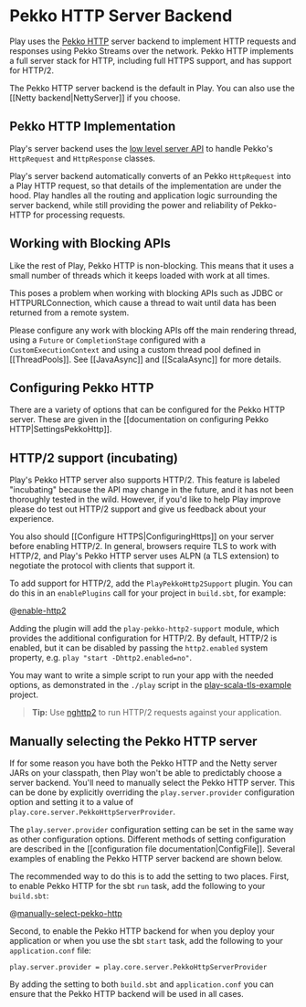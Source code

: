 <!--- Copyright (C) from 2022 The Play Framework Contributors <https://github.com/playframework>, 2011-2021 Lightbend Inc. <https://www.lightbend.com> -->

# Pekko HTTP Server Backend

Play uses the [Pekko HTTP](https://pekko.apache.org/docs/pekko-http/1.0/) server backend to implement HTTP requests and responses using Pekko Streams over the network.  Pekko HTTP implements a full server stack for HTTP, including full HTTPS support, and has support for HTTP/2.

The Pekko HTTP server backend is the default in Play. You can also use the [[Netty backend|NettyServer]] if you choose.

## Pekko HTTP Implementation

Play's server backend uses the [low level server API](https://pekko.apache.org/docs/pekko-http/1.0/server-side/low-level-api.html?language=scala) to handle Pekko's `HttpRequest` and `HttpResponse` classes.

Play's server backend automatically converts of an Pekko `HttpRequest` into a Play HTTP request, so that details of the implementation are under the hood.  Play handles all the routing and application logic surrounding the server backend, while still providing the power and reliability of Pekko-HTTP for processing requests.

## Working with Blocking APIs

Like the rest of Play, Pekko HTTP is non-blocking.  This means that it uses a small number of threads which it keeps loaded with work at all times.

This poses a problem when working with blocking APIs such as JDBC or HTTPURLConnection, which cause a thread to wait until data has been returned from a remote system.

Please configure any work with blocking APIs off the main rendering thread, using a `Future` or `CompletionStage` configured with a `CustomExecutionContext` and using a custom thread pool defined in [[ThreadPools]].  See [[JavaAsync]] and [[ScalaAsync]] for more details.

## Configuring Pekko HTTP

There are a variety of options that can be configured for the Pekko HTTP server. These are given in the [[documentation on configuring Pekko HTTP|SettingsPekkoHttp]].

## HTTP/2 support (incubating)

Play's Pekko HTTP server also supports HTTP/2. This feature is labeled "incubating" because the API may change in the future, and it has not been thoroughly tested in the wild. However, if you'd like to help Play improve please do test out HTTP/2 support and give us feedback about your experience.

You also should [[Configure HTTPS|ConfiguringHttps]] on your server before enabling HTTP/2. In general, browsers require TLS to work with HTTP/2, and Play's Pekko HTTP server uses ALPN (a TLS extension) to negotiate the protocol with clients that support it.

To add support for HTTP/2, add the `PlayPekkoHttp2Support` plugin. You can do this in an `enablePlugins` call for your project in `build.sbt`, for example:

@[enable-http2](code/pekko.http.server.sbt)

Adding the plugin will add the `play-pekko-http2-support` module, which provides the additional configuration for HTTP/2. By default, HTTP/2 is enabled, but it can be disabled by passing the `http2.enabled` system property, e.g. `play "start -Dhttp2.enabled=no"`.

You may want to write a simple script to run your app with the needed options, as demonstrated in the `./play` script in the [play-scala-tls-example](https://github.com/playframework/play-samples/tree/3.0.x/play-scala-tls-example) project.

> **Tip:** Use [nghttp2](https://nghttp2.org/documentation/nghttp.1.html) to run HTTP/2 requests against your application.

## Manually selecting the Pekko HTTP server

If for some reason you have both the Pekko HTTP and the Netty server JARs on your classpath, then Play won't be able to predictably choose a server backend. You'll need to manually select the Pekko HTTP server. This can be done by explicitly overriding the `play.server.provider` configuration option and setting it to a value of `play.core.server.PekkoHttpServerProvider`.

The `play.server.provider` configuration setting can be set in the same way as other configuration options. Different methods of setting configuration are described in the [[configuration file documentation|ConfigFile]]. Several examples of enabling the Pekko HTTP server backend are shown below.

The recommended way to do this is to add the setting to two places. First, to enable Pekko HTTP for the sbt `run` task, add the following to your `build.sbt`:

@[manually-select-pekko-http](code/pekko.http.server.sbt)

Second, to enable the Pekko HTTP backend for when you deploy your application or when you use the sbt `start` task, add the following to your `application.conf` file:

```
play.server.provider = play.core.server.PekkoHttpServerProvider
```

By adding the setting to both `build.sbt` and `application.conf` you can ensure that the Pekko HTTP backend will be used in all cases.
